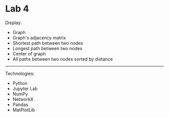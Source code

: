 # Lab 4

Display:
- Graph
- Graph's adjacency matrix
- Shortest path between two nodes
- Longest path between two nodes
- Center of graph
- All paths between two nodes sorted by distance 

---

Technologies:
- Python
- Jupyter Lab
- NumPy
- NetworkX
- Pandas
- MatPlotLib